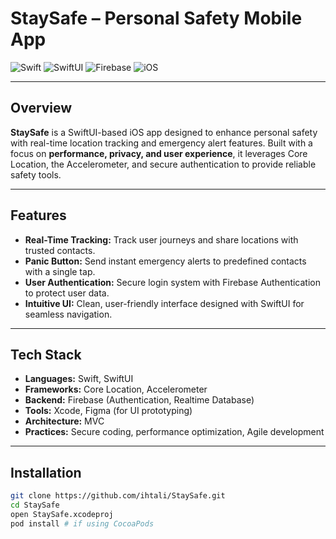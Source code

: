 # StaySafe – Personal Safety Mobile App

![Swift](https://img.shields.io/badge/Swift-FA7343?style=for-the-badge&logo=swift&logoColor=white)
![SwiftUI](https://img.shields.io/badge/SwiftUI-FA7343?style=for-the-badge&logo=swift&logoColor=white)
![Firebase](https://img.shields.io/badge/Firebase-FFCA28?style=for-the-badge&logo=firebase&logoColor=black)
![iOS](https://img.shields.io/badge/iOS-000000?style=for-the-badge&logo=ios&logoColor=white)

---

## Overview
**StaySafe** is a SwiftUI-based iOS app designed to enhance personal safety with real-time location tracking and emergency alert features. Built with a focus on **performance, privacy, and user experience**, it leverages Core Location, the Accelerometer, and secure authentication to provide reliable safety tools.

---

## Features
- **Real-Time Tracking:** Track user journeys and share locations with trusted contacts.  
- **Panic Button:** Send instant emergency alerts to predefined contacts with a single tap.  
- **User Authentication:** Secure login system with Firebase Authentication to protect user data.  
- **Intuitive UI:** Clean, user-friendly interface designed with SwiftUI for seamless navigation.

---

## Tech Stack
- **Languages:** Swift, SwiftUI  
- **Frameworks:** Core Location, Accelerometer  
- **Backend:** Firebase (Authentication, Realtime Database)  
- **Tools:** Xcode, Figma (for UI prototyping)  
- **Architecture:** MVC  
- **Practices:** Secure coding, performance optimization, Agile development

---

## Installation
```bash
git clone https://github.com/ihtali/StaySafe.git
cd StaySafe
open StaySafe.xcodeproj
pod install # if using CocoaPods

